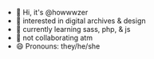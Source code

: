 - 👋 Hi, it's @howwwzer
- 👀 interested in digital archives & design
- 🌱 currently learning sass, php, & js
- 💞 not collaborating atm
- 😄 Pronouns: they/he/she

<!---
howwwzer/howwwzer is a ✨ special ✨ repository because its `README.md` (this file) appears on your GitHub profile.
You can click the Preview link to take a look at your changes.
--->

